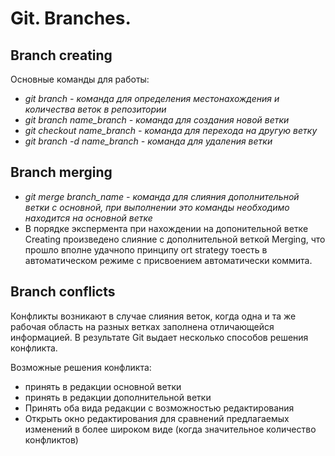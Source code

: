 # Git. Branches.

## Branch creating
Основные команды для работы:
* *git branch - команда для определения местонахождения и количества веток в репозитории*
* *git branch name_branch - команда для создания новой ветки*
* *git checkout name_branch - команда для перехода на другую ветку*
* *git branch -d name_branch - команда для удаления ветки*

## Branch merging
* *git merge branch_name - команда для слияния дополнительной ветки с основной, при выполнении это команды необходимо находится на основной ветке*
* В порядке экспермента при нахождении на допонительной ветке Creating произведено слияние с дополнительной веткой Merging, что прошло вполне удачнопо принципу ort strategy тоесть в автоматическом режиме с присвоением автоматически коммита.

## Branch conflicts

Конфликты возникают в случае слияния веток, когда одна и та же рабочая область на разных ветках заполнена отличающейся информацией. В результате Git выдает несколько способов решения конфликта.

Возможные решения конфликта:
* принять в редакции основной ветки
* принять в редакции дополнительной ветки
* Принять оба вида редакции с возможностью редактирования
* Открыть окно редактирования для сравнений предлагаемых изменений в более широком виде (когда значительное количество конфликтов)
